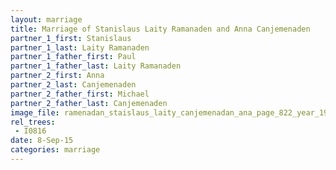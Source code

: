 ```yaml
---
layout: marriage
title: Marriage of Stanislaus Laity Ramanaden and Anna Canjemenaden
partner_1_first: Stanislaus
partner_1_last: Laity Ramanaden
partner_1_father_first: Paul
partner_1_father_last: Laity Ramanaden
partner_2_first: Anna
partner_2_last: Canjemenaden
partner_2_father_first: Michael
partner_2_father_last: Canjemenaden
image_file: ramenadan_staislaus_laity_canjemenadan_ana_page_822_year_1915
rel_trees:
 - I0816
date: 8-Sep-15
categories: marriage
---
```



